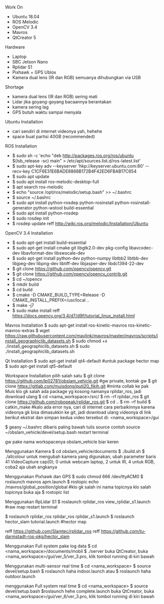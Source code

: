 Work On
- Ubuntu 18.04
- ROS Melodic
- OpenCV 3.4
- Mavros
- QtCreator 5

Hardware
- Laptop
- SBC Jetson Nano 
- Rplidar S1 
- Pixhawk + GPS Ublox
- Kamera dual lens (IR dan RGB)
semuanya dihubungkan via USB

Shortage
- kamera dual lens (IR dan RGB) sering mati
- Lidar jika goyang-goyang bacaannya berantakan
- kamera sering lag
- GPS butuh waktu sampai menyala

Ubuntu Installation
- cari sendiri di internet videonya yah, hehehe
- space buat partisi 40GB (recommended)

ROS Installation
- $ sudo sh -c 'echo "deb http://packages.ros.org/ros/ubuntu $(lsb_release -sc) main" > /etc/apt/sources.list.d/ros-latest.list'
- $ sudo apt-key adv --keyserver 'hkp://keyserver.ubuntu.com:80' --recv-key C1CF6E31E6BADE8868B172B4F42ED6FBAB17C654
- $ sudo apt update
- $ sudo apt install ros-melodic-desktop-full
- $ apt search ros-melodic
- $ echo "source /opt/ros/melodic/setup.bash" >> ~/.bashrc
- $ source ~/.bashrc
- $ sudo apt install python-rosdep python-rosinstall python-rosinstall-generator python-wstool build-essential
- $ sudo apt install python-rosdep
- $ sudo rosdep init
- $ rosdep update
reff http://wiki.ros.org/melodic/Installation/Ubuntu

OpenCV 3.4 Installation
- $ sudo apt-get install build-essential
- $ sudo apt-get install cmake git libgtk2.0-dev pkg-config libavcodec-dev libavformat-dev libswscale-dev
- $ sudo apt-get install python-dev python-numpy libtbb2 libtbb-dev libjpeg-dev libpng-dev libtiff-dev libjasper-dev libdc1394-22-dev
- $ git clone https://github.com/opencv/opencv.git
- $ git clone https://github.com/opencv/opencv_contrib.git
- $ cd ~/opencv
- $ mkdir build
- $ cd build
- $ cmake -D CMAKE_BUILD_TYPE=Release -D CMAKE_INSTALL_PREFIX=/usr/local ..
- $ make -j7
- $ sudo make install
reff https://docs.opencv.org/3.4/d7/d9f/tutorial_linux_install.html

Mavros Installation
$ sudo apt-get install ros-kinetic-mavros ros-kinetic-mavros-extras
$ wget https://raw.githubusercontent.com/mavlink/mavros/master/mavros/scripts/install_geographiclib_datasets.sh
$ sudo chmod +x ./install_geographiclib_datasets.sh
$ sudo ./install_geographiclib_datasets.sh

Qt Installation 
$ sudo apt-get install qt4-default  #untuk package hector map
$ sudo apt-get install qt5-default

Workspace Installation
pilih salah satu
$ git clone https://github.com/lp02781/obslam_vehicle.git #gw private, kontak gw
$ git clone https://gitlab.com/muisdong/puti20_fikih.git #minta collab ke pak Muis
klo gk salah ada package yg kosong namanya rplidar_ros, jadi download ulang
$ cd <nama_workspace>/src/
$ rm -rf rplidar_ros
$ git clone https://github.com/robopeak/rplidar_ros.git
$ cd ..
$ rm -rf build
$ catkin_make #kalo ada error nya, cari di internet cara perbaikinnya
karena videonya gk bisa dimasukkin ke git, jadi download ulang videonya di link berikut
ekstrat dan simpan kedua video tersebut di: 
 <nama_workspace>/gui

$ geany ~/.bashrc
dibaris paling bawah tulis 
	source <alamat workspace>
	contoh
	source ~/obslam_vehicle/devel/setup.bash
restart terminal

gw pake nama workspacenya obslam_vehicle biar keren

Menggunakan Kamera
$ cd obslam_vehicle/documents
$ ./build.sh
$ ./allcolour
untuk mengubah kamera yang digunakan, ubah parameter baris 41
	VideoCapture cap(0); 0 untuk webcam laptop, 2 untuk IR, 4 untuk RGB, coba2 aja ubah angkanya

Menggunakan Pixhawk dan GPS
$ sudo chmod 666 /dev/ttyACM0
$ roslaunch mavros apm.launch
$ rostopic echo /mavros/global_position/global #klo gk salah ini nama topicnya
klo salah topicnya buka aja
$ rostopic list

Menggunakan RpLidar S1
$ roslaunch rplidar_ros view_rplidar_s1.launch #raw map
restart terminal

$ roslaunch rplidar_ros rplidar_ros rplidar_s1.launch
$ roslaunch hector_slam tutorial.launch #hector map

reff https://github.com/Slamtec/rplidar_ros
reff https://github.com/tu-darmstadt-ros-pkg/hector_slam

Menggunakan Full system pake log data 
$ cd <nama_workspace>/documents/mobil
$ ./server
buka QtCreator, buka <nama_workspace>/gui/ver_5/ver_3.pro, klik tombol running di kiri bawah

Menggunakan multi-sensor real time 
$ cd <nama_workspace>
$ source devel/setup.bash
$ roslaunch haha indoor.launch
atau
$ roslaunch haha outdoor.launch

menggunakan Full system real time
$ cd <nama_workspace>
$ source devel/setup.bash
$roslaunch hehe complete.launch
buka QtCreator, buka <nama_workspace>/gui/ver_6/ver_3.pro, klik tombol running di kiri bawah
